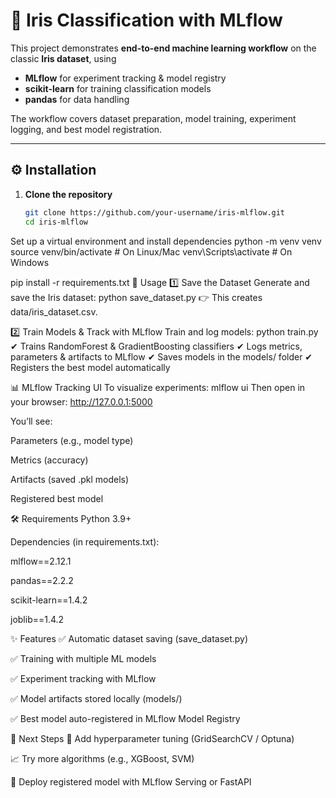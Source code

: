 # 🌸 Iris Classification with MLflow

This project demonstrates **end-to-end machine learning workflow** on the classic **Iris dataset**, using  
- **MLflow** for experiment tracking & model registry  
- **scikit-learn** for training classification models  
- **pandas** for data handling  

The workflow covers dataset preparation, model training, experiment logging, and best model registration.

----------------------------------------------------------------------------

## ⚙️ Installation

1. **Clone the repository**
   ```bash
   git clone https://github.com/your-username/iris-mlflow.git
   cd iris-mlflow
Set up a virtual environment and install dependencies
python -m venv venv
source venv/bin/activate   # On Linux/Mac
venv\Scripts\activate      # On Windows

pip install -r requirements.txt
🚀 Usage
1️⃣ Save the Dataset
Generate and save the Iris dataset:
python save_dataset.py
👉 This creates data/iris_dataset.csv.

2️⃣ Train Models & Track with MLflow
Train and log models:
python train.py
✔ Trains RandomForest & GradientBoosting classifiers
✔ Logs metrics, parameters & artifacts to MLflow
✔ Saves models in the models/ folder
✔ Registers the best model automatically

📊 MLflow Tracking UI
To visualize experiments:
mlflow ui
Then open in your browser: http://127.0.0.1:5000

You’ll see:

Parameters (e.g., model type)

Metrics (accuracy)

Artifacts (saved .pkl models)

Registered best model

🛠️ Requirements
Python 3.9+

Dependencies (in requirements.txt):

mlflow==2.12.1

pandas==2.2.2

scikit-learn==1.4.2

joblib==1.4.2

✨ Features
✅ Automatic dataset saving (save_dataset.py)

✅ Training with multiple ML models

✅ Experiment tracking with MLflow

✅ Model artifacts stored locally (models/)

✅ Best model auto-registered in MLflow Model Registry

📌 Next Steps
🔧 Add hyperparameter tuning (GridSearchCV / Optuna)

📈 Try more algorithms (e.g., XGBoost, SVM)

🚀 Deploy registered model with MLflow Serving or FastAPI
